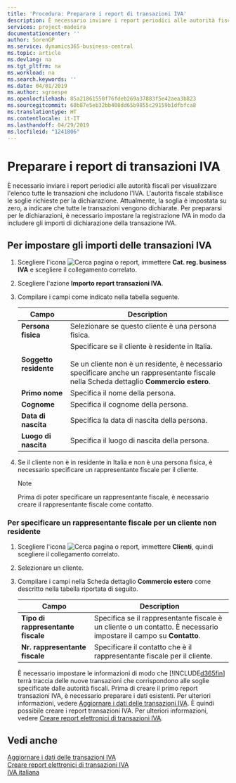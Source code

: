 ```yaml
---
title: 'Procedura: Preparare i report di transazioni IVA'
description: È necessario inviare i report periodici alle autorità fiscali per visualizzare l'elenco tutte le transazioni che includono l'IVA.
services: project-madeira
documentationcenter: ''
author: SorenGP
ms.service: dynamics365-business-central
ms.topic: article
ms.devlang: na
ms.tgt_pltfrm: na
ms.workload: na
ms.search.keywords: ''
ms.date: 04/01/2019
ms.author: sgroespe
ms.openlocfilehash: 85a21861550f76fdeb269a37883f5e42aea3b823
ms.sourcegitcommit: 60b87e5eb32bb408dd65b9855c29159b1dfbfca8
ms.translationtype: HT
ms.contentlocale: it-IT
ms.lasthandoff: 04/29/2019
ms.locfileid: "1241806"
---
```

# <a name="prepare-for-vat-transactions-reports"></a>Preparare i report di transazioni IVA
È necessario inviare i report periodici alle autorità fiscali per visualizzare l'elenco tutte le transazioni che includono l'IVA. L'autorità fiscale stabilisce le soglie richieste per la dichiarazione. Attualmente, la soglia è impostata su zero, a indicare che tutte le transazioni vengono dichiarate. Per prepararsi per le dichiarazioni, è necessario impostare la registrazione IVA in modo da includere gli importi di dichiarazione della transazione IVA.  

## <a name="to-set-up-vat-transaction-amounts"></a>Per impostare gli importi delle transazioni IVA  

1.  Scegliere l'icona ![Cerca pagina o report](../../media/ui-search/search_small.png "icona Cerca pagina o report"), immettere **Cat. reg. business IVA** e scegliere il collegamento correlato.  
2.  Scegliere l'azione **Importo report transazioni IVA**.  
3.  Compilare i campi come indicato nella tabella seguente.  

    |Campo|Description|  
    |------------------------------------|---------------------------------------|  
    |**Persona fisica**|Selezionare se questo cliente è una persona fisica.|  
    |**Soggetto residente**|Specificare se il cliente è residente in Italia.<br /><br /> Se un cliente non è un residente, è necessario specificare anche un rappresentante fiscale nella Scheda dettaglio **Commercio estero**.|  
    |**Primo nome**|Specifica il nome della persona.|  
    |**Cognome**|Specifica il cognome della persona.|  
    |**Data di nascita**|Specifica la data di nascita della persona.|  
    |**Luogo di nascita**|Specifica il luogo di nascita della persona.|  

3.  Se il cliente non è in residente in Italia e non è una persona fisica, è necessario specificare un rappresentante fiscale per il cliente.  

    > [!NOTE]  
    >  Prima di poter specificare un rappresentante fiscale, è necessario creare il rappresentante fiscale come contatto.  

### <a name="to-specify-a-tax-representative-for-a-non-resident-customer"></a>Per specificare un rappresentante fiscale per un cliente non residente  

1.  Scegliere l'icona ![Cerca pagina o report](../../media/ui-search/search_small.png "icona Cerca pagina o report"), immettere **Clienti**, quindi scegliere il collegamento correlato.  
2. Selezionare un cliente.
2.  Compilare i campi nella Scheda dettaglio **Commercio estero** come descritto nella tabella riportata di seguito.  

    |Campo|Description|  
    |---------------------------------|---------------------------------------|  
    |**Tipo di rappresentante fiscale**|Specifica se il rappresentante fiscale è un cliente o un contatto. È necessario impostare il campo su **Contatto**.|  
    |**Nr. rappresentante fiscale**|Specificare il contatto che è il rappresentante fiscale per il cliente.|  

    È necessario impostare le informazioni di modo che [!INCLUDE[d365fin](../../includes/d365fin_md.md)] terrà traccia delle nuove transazioni che corrispondono alle soglie specificate dalle autorità fiscali. Prima di creare il primo report transazioni IVA, è necessario preparare i dati esistenti. Per ulteriori informazioni, vedere [Aggiornare i dati delle transazioni IVA](how-to-update-vat-transactions-data.md). È quindi possibile creare i report transazioni IVA. Per ulteriori informazioni, vedere [Creare report elettronici di transazioni IVA](how-to-create-electronic-vat-transactions-reports.md).

## <a name="see-also"></a>Vedi anche  
 [Aggiornare i dati delle transazioni IVA](how-to-update-vat-transactions-data.md)   
 [Creare report elettronici di transazioni IVA](how-to-create-electronic-vat-transactions-reports.md)   
 [IVA italiana](italian-vat.md)
